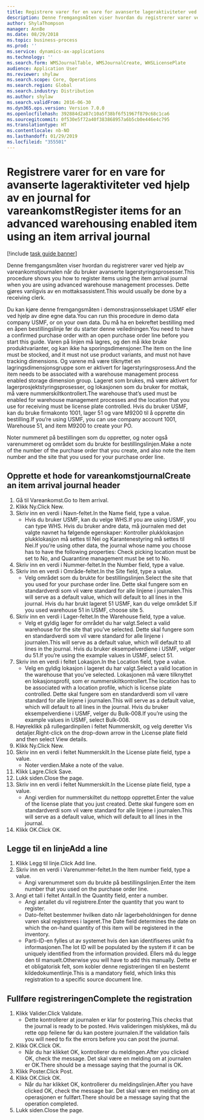 ```yaml
---
title: Registrere varer for en vare for avanserte lageraktiviteter ved hjelp av en journal for vareankomst
description: Denne fremgangsmåten viser hvordan du registrerer varer ved hjelp av vareankomstjournalen når du bruker avanserte lagerstyringsprosesser.
author: ShylaThompson
manager: AnnBe
ms.date: 08/29/2018
ms.topic: business-process
ms.prod: ''
ms.service: dynamics-ax-applications
ms.technology: ''
ms.search.form: WMSJournalTable, WMSJournalCreate, WHSLicensePlate
audience: Application User
ms.reviewer: shylaw
ms.search.scope: Core, Operations
ms.search.region: Global
ms.search.industry: Distribution
ms.author: shylaw
ms.search.validFrom: 2016-06-30
ms.dyn365.ops.version: Version 7.0.0
ms.openlocfilehash: 392884d2a87c10a5f38bf6f51967f879c68c1ca6
ms.sourcegitcommit: 0f530e5f72a40f383868957a6b5cb0e446e4c795
ms.translationtype: HT
ms.contentlocale: nb-NO
ms.lasthandoff: 01/29/2019
ms.locfileid: "355501"
---
```

# <a name="register-items-for-an-advanced-warehousing-enabled-item-using-an-item-arrival-journal"></a><span data-ttu-id="d80d6-103">Registrere varer for en vare for avanserte lageraktiviteter ved hjelp av en journal for vareankomst</span><span class="sxs-lookup"><span data-stu-id="d80d6-103">Register items for an advanced warehousing enabled item using an item arrival journal</span></span>

[!include [task guide banner](../../includes/task-guide-banner.md)]

<span data-ttu-id="d80d6-104">Denne fremgangsmåten viser hvordan du registrerer varer ved hjelp av vareankomstjournalen når du bruker avanserte lagerstyringsprosesser.</span><span class="sxs-lookup"><span data-stu-id="d80d6-104">This procedure shows you how to register items using the item arrival journal when you are using advanced warehouse management processes.</span></span> <span data-ttu-id="d80d6-105">Dette gjøres vanligvis av en mottaksassistent.</span><span class="sxs-lookup"><span data-stu-id="d80d6-105">This would usually be done by a receiving clerk.</span></span> 

<span data-ttu-id="d80d6-106">Du kan kjøre denne fremgangsmåten i demonstrasjonsselskapet USMF eller ved hjelp av dine egne data.</span><span class="sxs-lookup"><span data-stu-id="d80d6-106">You can run this procedure in demo data company USMF, or on your own data.</span></span> <span data-ttu-id="d80d6-107">Du må ha en bekreftet bestilling med en åpen bestillingslinje før du starter denne veiledningen.</span><span class="sxs-lookup"><span data-stu-id="d80d6-107">You need to have a confirmed purchase order with an open purchase order line before you start this guide.</span></span> <span data-ttu-id="d80d6-108">Varen på linjen må lagres, og den må ikke bruke produktvarianter, og kan ikke ha sporingsdimensjoner.</span><span class="sxs-lookup"><span data-stu-id="d80d6-108">The item on the line must be stocked, and it must not use product variants, and must not have tracking dimensions.</span></span> <span data-ttu-id="d80d6-109">Og varene må være tilknyttet en lagringsdimensjonsgruppe som er aktivert for lagerstyringsprosess.</span><span class="sxs-lookup"><span data-stu-id="d80d6-109">And the item needs to be associated with a warehouse management process enabled storage dimension group.</span></span> <span data-ttu-id="d80d6-110">Lageret som brukes, må være aktivert for lagerprosjektstyringsprosesser, og lokasjonen som du bruker for mottak, må være nummerskiltkontrollert.</span><span class="sxs-lookup"><span data-stu-id="d80d6-110">The warehouse that’s used must be enabled for warehouse management processes and the location that you use for receiving must be license plate controlled.</span></span> <span data-ttu-id="d80d6-111">Hvis du bruker USMF, kan du bruke firmakonto 1001, lager 51 og vare M9200 til å opprette din bestilling.</span><span class="sxs-lookup"><span data-stu-id="d80d6-111">If you’re using USMF, you can use company account 1001, Warehouse 51, and item M9200 to create your PO.</span></span> 

<span data-ttu-id="d80d6-112">Noter nummeret på bestillingen som du oppretter, og noter også varenummeret og området som du brukte for bestillingslinjen.</span><span class="sxs-lookup"><span data-stu-id="d80d6-112">Make a note of the number of the purchase order that you create, and also note the item number and the site that you used for your purchase order line.</span></span>


## <a name="create-an-item-arrival-journal-header"></a><span data-ttu-id="d80d6-113">Opprette et hode for vareankomstjournal</span><span class="sxs-lookup"><span data-stu-id="d80d6-113">Create an item arrival journal header</span></span>
1. <span data-ttu-id="d80d6-114">Gå til Vareankomst.</span><span class="sxs-lookup"><span data-stu-id="d80d6-114">Go to Item arrival.</span></span>
2. <span data-ttu-id="d80d6-115">Klikk Ny.</span><span class="sxs-lookup"><span data-stu-id="d80d6-115">Click New.</span></span>
3. <span data-ttu-id="d80d6-116">Skriv inn en verdi i Navn-feltet.</span><span class="sxs-lookup"><span data-stu-id="d80d6-116">In the Name field, type a value.</span></span>
    * <span data-ttu-id="d80d6-117">Hvis du bruker USMF, kan du velge WHS.</span><span class="sxs-lookup"><span data-stu-id="d80d6-117">If you are using USMF, you can type WHS.</span></span> <span data-ttu-id="d80d6-118">Hvis du bruker andre data, må journalen med det valgte navnet ha følgende egenskaper: Kontroller plukklokasjon plukklokasjon må settes til Nei og Karantenestyring må settes til Nei.</span><span class="sxs-lookup"><span data-stu-id="d80d6-118">If you’re using other data, the journal whose name you choose has to have the following properties: Check picking location must be set to No, and Quarantine management must be set to No.</span></span>  
4. <span data-ttu-id="d80d6-119">Skriv inn en verdi i Nummer-feltet.</span><span class="sxs-lookup"><span data-stu-id="d80d6-119">In the Number field, type a value.</span></span>
5. <span data-ttu-id="d80d6-120">Skriv inn en verdi i Område-feltet.</span><span class="sxs-lookup"><span data-stu-id="d80d6-120">In the Site field, type a value.</span></span>
    * <span data-ttu-id="d80d6-121">Velg området som du brukte for bestillingslinjen.</span><span class="sxs-lookup"><span data-stu-id="d80d6-121">Select the site that you used for your purchase order line.</span></span> <span data-ttu-id="d80d6-122">Dette skal fungere som en standardverdi som vil være standard for alle linjene i journalen.</span><span class="sxs-lookup"><span data-stu-id="d80d6-122">This will serve as a default value, which will default to all lines in the journal.</span></span> <span data-ttu-id="d80d6-123">Hvis du har brukt lageret 51 USMF, kan du velge området 5.</span><span class="sxs-lookup"><span data-stu-id="d80d6-123">If you used warehouse 51 in USMF, choose site 5.</span></span>  
6. <span data-ttu-id="d80d6-124">Skriv inn en verdi i Lager-feltet.</span><span class="sxs-lookup"><span data-stu-id="d80d6-124">In the Warehouse field, type a value.</span></span>
    * <span data-ttu-id="d80d6-125">Velg et gyldig lager for området du har valgt.</span><span class="sxs-lookup"><span data-stu-id="d80d6-125">Select a valid warehouse for the site that you’ve selected.</span></span> <span data-ttu-id="d80d6-126">Dette skal fungere som en standardverdi som vil være standard for alle linjene i journalen.</span><span class="sxs-lookup"><span data-stu-id="d80d6-126">This will serve as a default value, which will default to all lines in the journal.</span></span> <span data-ttu-id="d80d6-127">Hvis du bruker eksempelverdiene i USMF, velger du 51.</span><span class="sxs-lookup"><span data-stu-id="d80d6-127">If you’re using the example values in USMF, select 51.</span></span>  
7. <span data-ttu-id="d80d6-128">Skriv inn en verdi i feltet Lokasjon.</span><span class="sxs-lookup"><span data-stu-id="d80d6-128">In the Location field, type a value.</span></span>
    * <span data-ttu-id="d80d6-129">Velg en gyldig lokasjon i lageret du har valgt.</span><span class="sxs-lookup"><span data-stu-id="d80d6-129">Select a valid location in the warehouse that you’ve selected.</span></span> <span data-ttu-id="d80d6-130">Lokasjonen må være tilknyttet en lokasjonsprofil, som er nummerskiltkontrollert.</span><span class="sxs-lookup"><span data-stu-id="d80d6-130">The location has to be associated with a location profile, which is license plate controlled.</span></span> <span data-ttu-id="d80d6-131">Dette skal fungere som en standardverdi som vil være standard for alle linjene i journalen.</span><span class="sxs-lookup"><span data-stu-id="d80d6-131">This will serve as a default value, which will default to all lines in the journal.</span></span> <span data-ttu-id="d80d6-132">Hvis du bruker eksempelverdiene i USMF, velger du Bulk-008.</span><span class="sxs-lookup"><span data-stu-id="d80d6-132">If you’re using the example values in USMF, select Bulk-008.</span></span>  
8. <span data-ttu-id="d80d6-133">Høyreklikk på rullegardinpilen i feltet Nummerskilt, og velg deretter Vis detaljer.</span><span class="sxs-lookup"><span data-stu-id="d80d6-133">Right-click on the drop-down arrow in the License plate field and then select View details.</span></span>
9. <span data-ttu-id="d80d6-134">Klikk Ny.</span><span class="sxs-lookup"><span data-stu-id="d80d6-134">Click New.</span></span>
10. <span data-ttu-id="d80d6-135">Skriv inn en verdi i feltet Nummerskilt.</span><span class="sxs-lookup"><span data-stu-id="d80d6-135">In the License plate field, type a value.</span></span>
    * <span data-ttu-id="d80d6-136">Noter verdien.</span><span class="sxs-lookup"><span data-stu-id="d80d6-136">Make a note of the value.</span></span>  
11. <span data-ttu-id="d80d6-137">Klikk Lagre.</span><span class="sxs-lookup"><span data-stu-id="d80d6-137">Click Save.</span></span>
12. <span data-ttu-id="d80d6-138">Lukk siden.</span><span class="sxs-lookup"><span data-stu-id="d80d6-138">Close the page.</span></span>
13. <span data-ttu-id="d80d6-139">Skriv inn en verdi i feltet Nummerskilt.</span><span class="sxs-lookup"><span data-stu-id="d80d6-139">In the License plate field, type a value.</span></span>
    * <span data-ttu-id="d80d6-140">Angi verdien for nummerskiltet du nettopp opprettet.</span><span class="sxs-lookup"><span data-stu-id="d80d6-140">Enter the value of the license plate that you just created.</span></span> <span data-ttu-id="d80d6-141">Dette skal fungere som en standardverdi som vil være standard for alle linjene i journalen.</span><span class="sxs-lookup"><span data-stu-id="d80d6-141">This will serve as a default value, which will default to all lines in the journal.</span></span>  
14. <span data-ttu-id="d80d6-142">Klikk OK.</span><span class="sxs-lookup"><span data-stu-id="d80d6-142">Click OK.</span></span>

## <a name="add-a-line"></a><span data-ttu-id="d80d6-143">Legge til en linje</span><span class="sxs-lookup"><span data-stu-id="d80d6-143">Add a line</span></span>
1. <span data-ttu-id="d80d6-144">Klikk Legg til linje.</span><span class="sxs-lookup"><span data-stu-id="d80d6-144">Click Add line.</span></span>
2. <span data-ttu-id="d80d6-145">Skriv inn en verdi i Varenummer-feltet.</span><span class="sxs-lookup"><span data-stu-id="d80d6-145">In the Item number field, type a value.</span></span>
    * <span data-ttu-id="d80d6-146">Angi varenummeret som du brukte på bestillingslinjen.</span><span class="sxs-lookup"><span data-stu-id="d80d6-146">Enter the item number that you used on the purchase order line.</span></span>  
3. <span data-ttu-id="d80d6-147">Angi et tall i feltet Antall.</span><span class="sxs-lookup"><span data-stu-id="d80d6-147">In the Quantity field, enter a number.</span></span>
    * <span data-ttu-id="d80d6-148">Angi antallet du vil registrere.</span><span class="sxs-lookup"><span data-stu-id="d80d6-148">Enter the quantity that you want to register.</span></span>  
    * <span data-ttu-id="d80d6-149">Dato-feltet bestemmer hvilken dato når lagerbeholdningen for denne varen skal registreres i lageret.</span><span class="sxs-lookup"><span data-stu-id="d80d6-149">The Date field determines the date on which the on-hand quantity of this item will be registered in the inventory.</span></span>  
    * <span data-ttu-id="d80d6-150">Parti-ID-en fylles ut av systemet hvis den kan identifiseres unikt fra informasjonen.</span><span class="sxs-lookup"><span data-stu-id="d80d6-150">The lot ID will be populated by the system if it can be uniquely identified from the information provided.</span></span> <span data-ttu-id="d80d6-151">Ellers må du legge den til manuelt.</span><span class="sxs-lookup"><span data-stu-id="d80d6-151">Otherwise you will have to add this manually.</span></span> <span data-ttu-id="d80d6-152">Dette er et obligatorisk felt, som kobler denne registreringen til en bestemt kildedokumentlinje.</span><span class="sxs-lookup"><span data-stu-id="d80d6-152">This is a mandatory field, which links this registration to a specific source document line.</span></span>  

## <a name="complete-the-registration"></a><span data-ttu-id="d80d6-153">Fullføre registreringen</span><span class="sxs-lookup"><span data-stu-id="d80d6-153">Complete the registration</span></span>
1. <span data-ttu-id="d80d6-154">Klikk Valider.</span><span class="sxs-lookup"><span data-stu-id="d80d6-154">Click Validate.</span></span>
    * <span data-ttu-id="d80d6-155">Dette kontrollerer at journalen er klar for postering.</span><span class="sxs-lookup"><span data-stu-id="d80d6-155">This checks that the journal is ready to be posted.</span></span> <span data-ttu-id="d80d6-156">Hvis valideringen mislykkes, må du rette opp feilene før du kan postere journalen.</span><span class="sxs-lookup"><span data-stu-id="d80d6-156">If the validation fails you will need to fix the errors before you can post the journal.</span></span>  
2. <span data-ttu-id="d80d6-157">Klikk OK.</span><span class="sxs-lookup"><span data-stu-id="d80d6-157">Click OK.</span></span>
    * <span data-ttu-id="d80d6-158">Når du har klikket OK, kontrollerer du meldingen.</span><span class="sxs-lookup"><span data-stu-id="d80d6-158">After you clicked OK, check the message.</span></span> <span data-ttu-id="d80d6-159">Det skal være en melding om at journalen er OK.</span><span class="sxs-lookup"><span data-stu-id="d80d6-159">There should be a message saying that the journal is OK.</span></span>  
3. <span data-ttu-id="d80d6-160">Klikk Poster.</span><span class="sxs-lookup"><span data-stu-id="d80d6-160">Click Post.</span></span>
4. <span data-ttu-id="d80d6-161">Klikk OK.</span><span class="sxs-lookup"><span data-stu-id="d80d6-161">Click OK.</span></span>
    * <span data-ttu-id="d80d6-162">Når du har klikket OK, kontrollerer du meldingslinjen.</span><span class="sxs-lookup"><span data-stu-id="d80d6-162">After you have clicked OK, check the message bar.</span></span> <span data-ttu-id="d80d6-163">Det skal være en melding om at operasjonen er fullført.</span><span class="sxs-lookup"><span data-stu-id="d80d6-163">There should be a message saying that the operation completed.</span></span>  
5. <span data-ttu-id="d80d6-164">Lukk siden.</span><span class="sxs-lookup"><span data-stu-id="d80d6-164">Close the page.</span></span>

